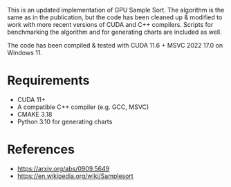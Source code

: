 This is an updated implementation of GPU Sample Sort. The algorithm is the same as in the publication, but the code has been cleaned up & modified to work with more recent versions of CUDA and C++ compilers. Scripts for benchmarking the algorithm and for generating charts are included as well.

The code has been compiled & tested with CUDA 11.6 + MSVC 2022 17.0 on Windows 11.

# Requirements

* CUDA 11+
* A compatible C++ compiler (e.g. GCC, MSVC)
* CMAKE 3.18
* Python 3.10 for generating charts

# References

* https://arxiv.org/abs/0909.5649
* https://en.wikipedia.org/wiki/Samplesort
